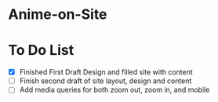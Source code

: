 # Anime-on-Site

# To Do List
- [X] Finished First Draft Design and filled site with content
- [ ] Finish second draft of site layout, design and content
- [ ] Add media queries for both zoom out, zoom in, and mobile
